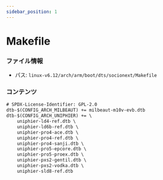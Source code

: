 ```yaml
---
sidebar_position: 1
---
```

# Makefile

### ファイル情報

- パス: `linux-v6.12/arch/arm/boot/dts/socionext/Makefile`

### コンテンツ

```txt
# SPDX-License-Identifier: GPL-2.0
dtb-$(CONFIG_ARCH_MILBEAUT) += milbeaut-m10v-evb.dtb
dtb-$(CONFIG_ARCH_UNIPHIER) += \
	uniphier-ld4-ref.dtb \
	uniphier-ld6b-ref.dtb \
	uniphier-pro4-ace.dtb \
	uniphier-pro4-ref.dtb \
	uniphier-pro4-sanji.dtb \
	uniphier-pro5-epcore.dtb \
	uniphier-pro5-proex.dtb \
	uniphier-pxs2-gentil.dtb \
	uniphier-pxs2-vodka.dtb \
	uniphier-sld8-ref.dtb

```
